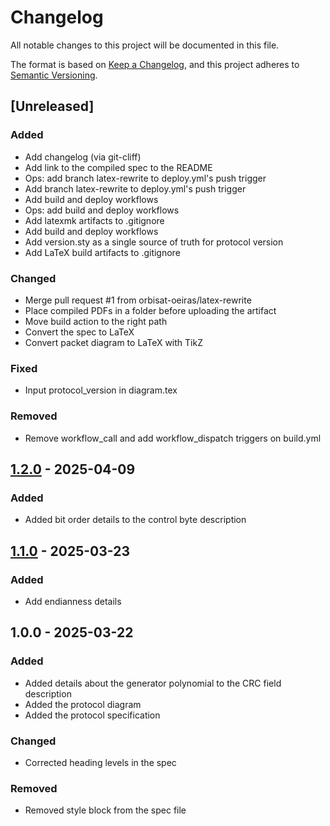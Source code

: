 # Changelog

All notable changes to this project will be documented in this file.

The format is based on [Keep a Changelog](https://keepachangelog.com/en/1.0.0/),
and this project adheres to [Semantic Versioning](https://semver.org/spec/v2.0.0.html).

## [Unreleased]

### Added
- Add changelog (via git-cliff)
- Add link to the compiled spec to the README
- Ops: add branch latex-rewrite to deploy.yml's push trigger
- Add branch latex-rewrite to deploy.yml's push trigger
- Add build and deploy workflows
- Ops: add build and deploy workflows
- Add latexmk artifacts to .gitignore
- Add build and deploy workflows
- Add version.sty as a single source of truth for protocol version
- Add LaTeX build artifacts to .gitignore

### Changed
- Merge pull request #1 from orbisat-oeiras/latex-rewrite
- Place compiled PDFs in a folder before uploading the artifact
- Move build action to the right path
- Convert the spec to LaTeX
- Convert packet diagram to LaTeX with TikZ

### Fixed
- Input protocol_version in diagram.tex

### Removed
- Remove workflow_call and add workflow_dispatch triggers on build.yml


## [1.2.0] - 2025-04-09

### Added
- Added bit order details to the control byte description


## [1.1.0] - 2025-03-23

### Added
- Add endianness details


## 1.0.0 - 2025-03-22

### Added
- Added details about the generator polynomial to the CRC field description
- Added the protocol diagram
- Added the protocol specification

### Changed
- Corrected heading levels in the spec

### Removed
- Removed style block from the spec file


[1.2.0]: https://github.com/orbisat-oeiras/orbipacket/compare/v1.1.0..v1.2.0
[1.1.0]: https://github.com/orbisat-oeiras/orbipacket/compare/v1.0.0..v1.1.0

<!-- generated by git-cliff -->
